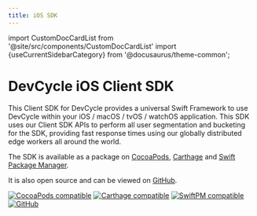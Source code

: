 ```yaml
---
title: iOS SDK
---
```


import CustomDocCardList from '@site/src/components/CustomDocCardList'
import {useCurrentSidebarCategory} from '@docusaurus/theme-common';

# DevCycle iOS Client SDK

This Client SDK for DevCycle provides a universal Swift Framework to use DevCycle within your 
iOS / macOS / tvOS / watchOS application. This SDK uses our Client SDK APIs to perform all user 
segmentation and bucketing for the SDK, providing fast response times using our globally distributed 
edge workers all around the world.

<CustomDocCardList items={useCurrentSidebarCategory().items} columnWidth={6} />

The SDK is available as a package on [CocoaPods](https://cocoapods.org/pods/DevCycle), 
[Carthage](https://github.com/Carthage/Carthage) and [Swift Package Manager](https://swift.org/package-manager/). 

It is also open source and can be viewed on [GitHub](https://github.com/DevCycleHQ/ios-client-sdk).

[![CocoaPods compatible](https://img.shields.io/cocoapods/v/DevCycle.svg)](https://cocoapods.org/pods/DevCycle)
[![Carthage compatible](https://img.shields.io/badge/Carthage-compatible-4BC51D.svg?style=flat)](https://github.com/Carthage/Carthage)
[![SwiftPM compatible](https://img.shields.io/badge/SwiftPM-compatible-4BC51D.svg?style=flat)](https://swift.org/package-manager/)
[![GitHub](https://img.shields.io/github/stars/devcyclehq/ios-client-sdk.svg?style=social&label=Star&maxAge=2592000)](https://github.com/devcyclehq/ios-client-sdk)

